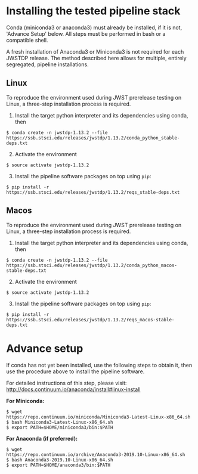 # Installing the tested pipeline stack

Conda (miniconda3 or anaconda3) must already be installed, if it is not,
'Advance Setup' below.
All steps must be performed in bash or a compatible shell.

A fresh installation of Anaconda3 or Miniconda3 is not required for each JWSTDP
release. The method described here allows for multiple, entirely segregated,
pipeline installations.

## Linux
To reproduce the environment used during JWST prerelease testing on Linux, a 
three-step installation process is required.

1) Install the target python interpreter and its dependencies using conda, then
```
$ conda create -n jwstdp-1.13.2 --file
https://ssb.stsci.edu/releases/jwstdp/1.13.2/conda_python_stable-deps.txt
```

2) Activate the environment
```
$ source activate jwstdp-1.13.2
```

3) Install the pipeline software packages on top using `pip`:
```
$ pip install -r https://ssb.stsci.edu/releases/jwstdp/1.13.2/reqs_stable-deps.txt
```

## Macos
To reproduce the environment used during JWST prerelease testing on Linux, a 
three-step installation process is required.

1) Install the target python interpreter and its dependencies using conda, then
```
$ conda create -n jwstdp-1.13.2 --file
https://ssb.stsci.edu/releases/jwstdp/1.13.2/conda_python_macos-stable-deps.txt
```

2) Activate the environment
```
$ source activate jwstdp-1.13.2
```

3) Install the pipeline software packages on top using `pip`:
```
$ pip install -r https://ssb.stsci.edu/releases/jwstdp/1.13.2/reqs_macos-stable-deps.txt
```

# Advance setup
 
If conda has not yet been installed, use the following steps to obtain
it, then use the procedure above to install the pipeline software.

For detailed instructions of this step, please visit: http://docs.continuum.io/anaconda/install#linux-install

**For Miniconda:**

```
$ wget
https://repo.continuum.io/miniconda/Miniconda3-Latest-Linux-x86_64.sh
$ bash Miniconda3-Latest-Linux-x86_64.sh
$ export PATH=$HOME/miniconda3/bin:$PATH
```

**For Anaconda (if preferred):**

```
$ wget
https://repo.continuum.io/archive/Anaconda3-2019.10-Linux-x86_64.sh
$ bash Anaconda3-2019.10-Linux-x86_64.sh
$ export PATH=$HOME/anaconda3/bin:$PATH
```
